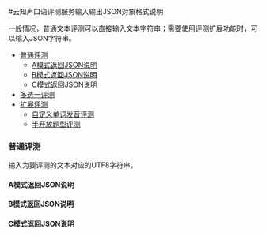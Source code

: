 #云知声口语评测服务输入输出JSON对象格式说明

一般情况，普通文本评测可以直接输入文本字符串；需要使用评测扩展功能时，可以输入JSON字符串。

* [普通评测](#普通评测)
  * [A模式返回JSON说明](#amode)
  * [B模式返回JSON说明](#bmode)
  * [C模式返回JSON说明](#cmode)
* [多选一评测](#多选一评测)
* [扩展评测](#扩展评测)
  * [自定义单词发音评测](#自定义单词发音)
  * [半开放题型评测](#半开放题型评测)

### 普通评测

输入为要评测的文本对应的UTF8字符串。

#### <a name="amode"/>A模式返回JSON说明
#### <a name="bmode"/>B模式返回JSON说明
#### <a name="cmode"/>C模式返回JSON说明





